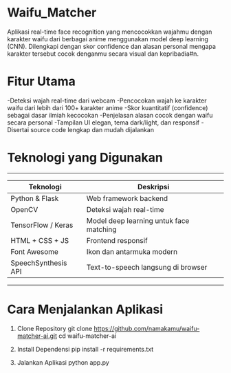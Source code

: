 # Waifu_Matcher
Aplikasi real-time face recognition yang mencocokkan wajahmu dengan karakter waifu dari berbagai anime menggunakan model deep learning (CNN). Dilengkapi dengan skor confidence dan alasan personal mengapa karakter tersebut cocok denganmu secara visual dan kepribadia#n.

# Fitur Utama
-Deteksi wajah real-time dari webcam
-Pencocokan wajah ke karakter waifu dari lebih dari 100+ karakter anime
-Skor kuantitatif (confidence) sebagai dasar ilmiah kecocokan
-Penjelasan alasan cocok dengan waifu secara personal
-Tampilan UI elegan, tema dark/light, dan responsif
-Disertai source code lengkap dan mudah dijalankan

# Teknologi yang Digunakan
-----------------------------------------------------------------
| Teknologi           | Deskripsi                               |
| ------------------- | --------------------------------------- |
| Python & Flask      | Web framework backend                   |
| OpenCV              | Deteksi wajah real-time                 |
| TensorFlow / Keras  | Model deep learning untuk face matching |
| HTML + CSS + JS     | Frontend responsif                      |
| Font Awesome        | Ikon dan antarmuka modern               |
| SpeechSynthesis API | Text-to-speech langsung di browser      |
-----------------------------------------------------------------

# Cara Menjalankan Aplikasi
1. Clone Repository
   git clone https://github.com/namakamu/waifu-matcher-ai.git
   cd waifu-matcher-ai

3. Install Dependensi
   pip install -r requirements.txt
   
5. Jalankan Aplikasi
   python app.py
   
